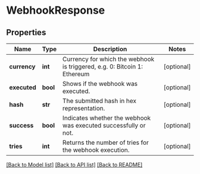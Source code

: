 # WebhookResponse

## Properties
Name | Type | Description | Notes
------------ | ------------- | ------------- | -------------
**currency** | **int** | Currency for which the webhook is triggered, e.g.  0: Bitcoin 1: Ethereum | [optional] 
**executed** | **bool** | Shows if the webhook was executed. | [optional] 
**hash** | **str** | The submitted hash in hex representation. | [optional] 
**success** | **bool** | Indicates whether the webhook was executed successfully or not. | [optional] 
**tries** | **int** | Returns the number of tries for the webhook execution. | [optional] 

[[Back to Model list]](../README.md#documentation-for-models) [[Back to API list]](../README.md#documentation-for-api-endpoints) [[Back to README]](../README.md)


